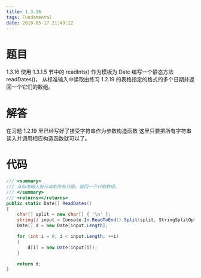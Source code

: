 ```yaml
---
title: 1.3.16
tags: Fundamental
date: 2018-05-17 21:49:22
---
```


# 题目

1.3.16
使用 1.3.1.5 节中的 readInts() 作为模板为 Date 编写一个静态方法 readDates()， 
从标准输入中读取由练习 1.2.19 的表格指定的格式的多个日期并返回一个它们的数组。

# 解答

在习题 1.2.19 里已经写好了接受字符串作为参数构造函数
这里只要把所有字符串读入并调用相应构造函数就可以了。

# 代码

```csharp
/// <summary>
/// 从标准输入按行读取所有日期，返回一个日期数组。
/// </summary>
/// <returns></returns>
public static Date[] ReadDates()
{
    char[] split = new char[] { '\n' };
    string[] input = Console.In.ReadToEnd().Split(split, StringSplitOptions.RemoveEmptyEntries);
    Date[] d = new Date[input.Length];

    for (int i = 0; i < input.Length; ++i)
    {
        d[i] = new Date(input[i]);
    }

    return d;
}
```
